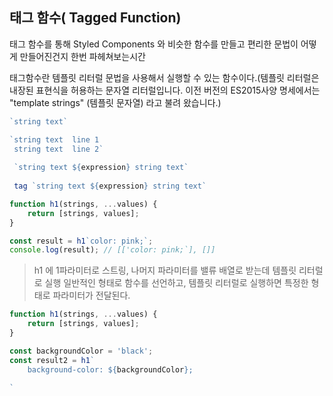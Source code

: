## 태그 함수( Tagged Function)
태그 함수를 통해 Styled Components 와 비슷한 함수를 만들고 편리한  문법이 어떻게 만들어진건지 한번 파헤쳐보는시간

태그함수란 템플릿 리터럴 문법을  사용해서 실행할 수 있는 함수이다.(템플릿 리터럴은 내장된 표현식을 허용하는 문자열 리터럴입니다. 이전 버전의 ES2015사양 명세에서는 "template strings" (템플릿 문자열) 라고 불려 왔습니다.)
```js
`string text`

`string text  line 1
 string text  line 2`
 
 `string text ${expression} string text`
 
 tag `string text ${expression} string text`
```


```jsx
function h1(strings, ...values) {
	return [strings, values];
}

const result = h1`color: pink;`;
console.log(result); // [['color: pink;`], []]
```
> h1 에 1파라미터로 스트링, 나머지 파라미터를 밸류 배열로 받는데  템플릿 리터럴로 실행 일반적인 형태로 함수를 선언하고, 템플릿 리터럴로 실행하면 특정한 형태로 파라미터가 전달된다.

```jsx
function h1(strings, ...values) {
	return [strings, values];
}

const backgroundColor = 'black';
const result2 = h1`
	background-color: ${backgroundColor};
	
`
```
